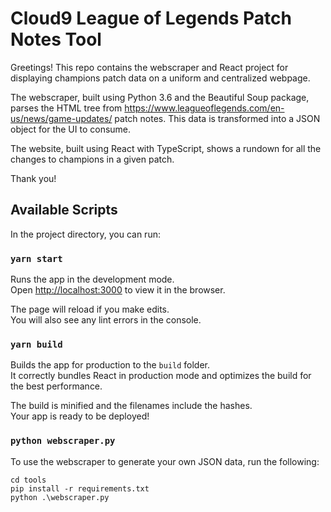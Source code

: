# Cloud9 League of Legends Patch Notes Tool

Greetings! This repo contains the webscraper and React project for displaying champions patch data on a uniform and centralized webpage.

The webscraper, built using Python 3.6 and the Beautiful Soup package, parses the HTML tree from https://www.leagueoflegends.com/en-us/news/game-updates/ patch notes.
This data is transformed into a JSON object for the UI to consume.

The website, built using React with TypeScript, shows a rundown for all the changes to champions in a given patch.

Thank you!

## Available Scripts

In the project directory, you can run:

### `yarn start`

Runs the app in the development mode.\
Open [http://localhost:3000](http://localhost:3000) to view it in the browser.

The page will reload if you make edits.\
You will also see any lint errors in the console.

### `yarn build`

Builds the app for production to the `build` folder.\
It correctly bundles React in production mode and optimizes the build for the best performance.

The build is minified and the filenames include the hashes.\
Your app is ready to be deployed!

### `python webscraper.py`

To use the webscraper to generate your own JSON data, run the following:
```
cd tools
pip install -r requirements.txt
python .\webscraper.py
```
